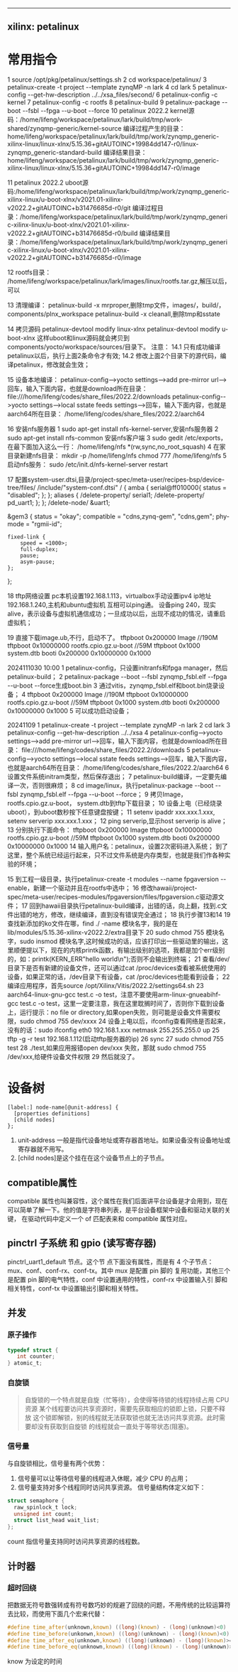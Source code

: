 
---
xilinx: petalinux
---


# 常用指令
1 source /opt/pkg/petalinux/settings.sh
2 cd workspace/petalinux/
3 petalinux-create -t project --template zynqMP -n lark
4 cd lark
5 petalinux-config --get-hw-description ../../xsa_files/second/
6 petalinux-config -c kernel
7 petalinux-config -c rootfs
8 petalinux-build
9 petalinux-package --boot --fsbl --fpga --u-boot --force
10 petalinux 2022.2
	kernel源码：/home/lifeng/workspace/petalinux/lark/build/tmp/work-shared/zynqmp-generic/kernel-source
	编译过程产生的目录：home/lifeng/workspace/petalinux/lark/build/tmp/work/zynqmp_generic-xilinx-linux/linux-xlnx/5.15.36+gitAUTOINC+19984dd147-r0/linux-zynqmp_generic-standard-build
	编译结果目录：home/lifeng/workspace/petalinux/lark/build/tmp/work/zynqmp_generic-xilinx-linux/linux-xlnx/5.15.36+gitAUTOINC+19984dd147-r0/image
   

11 petalinux 2022.2
	uboot源码:/home/lifeng/workspace/petalinux/lark/build/tmp/work/zynqmp_generic-xilinx-linux/u-boot-xlnx/v2021.01-xilinx-v2022.2+gitAUTOINC+b31476685d-r0/git
	编译过程目录：/home/lifeng/workspace/petalinux/lark/build/tmp/work/zynqmp_generic-xilinx-linux/u-boot-xlnx/v2021.01-xilinx-v2022.2+gitAUTOINC+b31476685d-r0/build
	编译结果目录：/home/lifeng/workspace/petalinux/lark/build/tmp/work/zynqmp_generic-xilinx-linux/u-boot-xlnx/v2021.01-xilinx-v2022.2+gitAUTOINC+b31476685d-r0/image

12 rootfs目录：
/home/lifeng/workspace/petalinux/lark/images/linux/rootfs.tar.gz,解压以后，可以

13 清理编译：
petalinux-build -x mrproper,删除tmp文件，images/，build/， components/plnx_workspace
petalinux-build -x cleanall,删除tmp和sstate

14 拷贝源码
petalinux-devtool modify linux-xlnx
petalinux-devtool modify u-boot-xlnx
这样uboot和linux源码就会拷贝到components/yocto/workspace/sources/目录下。
注意：
14.1 只有成功编译petalinux以后，执行上面2条命令才有效;
14.2 修改上面2个目录下的源代码，编译petalinux，修改就会生效；

15 设备本地编译：
petalinux-config-->yocto settings-->add pre-mirror url-->回车，输入下面内容，也就是download所在目录：
file:///home/lifeng/codes/share_files/2022.2/downloads 
petalinux-config-->yocto settings-->local sstate feeds settings-->回车，输入下面内容，也就是aarch64所在目录：
/home/lifeng/codes/share_files/2022.2/aarch64 


16 安装nfs服务器
1 sudo apt-get install nfs-kernel-server,安装nfs服务器
2 sudo apt-get install nfs-common  安装nfs客户端
3 sudo gedit /etc/exports，在最下面加入这么一行：
/home/lifeng/nfs *(rw,sync,no_root_squash)
4 在家目录新建nfs目录：
mkdir -p /home/lifeng/nfs
chmod 777 /home/lifeng/nfs
5 启动nfs服务：
sudo /etc/init.d/nfs-kernel-server restart

17 配置system-user.dtsi,目录/project-spec/meta-user/recipes-bsp/device-tree/files/
/include/"system-conf.dtsi"
/ {
	amba {
		serial@ff010000{
			status = "disabled";
		};
	};
	aliases {
		/delete-property/ serial1;
		/delete-property/ pd_uart1;
	};
};
/delete-node/ &uart1;

&gem3 {
	status = "okay";
	compatible = "cdns,zynq-gem", "cdns,gem";
	phy-mode = "rgmii-id";
	
	fixed-link {
		speed = <1000>;
		full-duplex;
		pause;
		asym-pause;
	};
};


18 tftp网络设置
pc本机设置192.168.1.113，virtualbox手动设置ipv4 ip地址192.168.1.240,主机和ubuntu虚拟机
互相可以ping通。
设备ping 240，现实alive，表示设备与虚拟机通信成功；一旦成功以后，出现不成功的情况，请重启虚拟机；

19 直接下载image.ub,不行，启动不了。
tftpboot 0x200000 Image //190M
tftpboot 0x10000000 rootfs.cpio.gz.u-boot //59M
tftpboot 0x1000 system.dtb
booti 0x200000 0x10000000 0x1000


2024111030 
10:00
1 petalinux-config，只设置initranfs和fpga manager，然后petalinux-build；
2 petalinux-package --boot --fsbl zynqmp_fsbl.elf --fpga --u-boot --force生成boot.bin
3 通过vitis，zynqmp_fsbl.elf和boot.bin烧录设备；
4 
tftpboot 0x200000 Image //190M
tftpboot 0x10000000 rootfs.cpio.gz.u-boot //59M
tftpboot 0x1000 system.dtb
booti 0x200000 0x10000000 0x1000
5 可以成功启动设备；

20241109
1 petalinux-create -t project --template zynqMP -n lark
2 cd lark
3 petalinux-config --get-hw-description ../../xsa
4 petalinux-config-->yocto settings-->add pre-mirror url-->回车，输入下面内容，也就是download所在目录：
file:///home/lifeng/codes/share_files/2022.2/downloads 
5 petalinux-config-->yocto settings-->local sstate feeds settings-->回车，输入下面内容，也就是aarch64所在目录：
/home/lifeng/codes/share_files/2022.2/aarch64 
6 设置文件系统initram类型，然后保存退出；
7 petalinux-build编译，一定要先编译一次，否则很麻烦；
8 cd image/linux，执行petalinux-package --boot --fsbl zynqmp_fsbl.elf --fpga --u-boot --force；
9 拷贝Image，rootfs.cpio.gz.u-boot， system.dtb到tftp下载目录；
10 设备上电（已经烧录uboot），到uboot数秒按下任意键盘按键；
11 setenv ipaddr xxx.xxx.1.xxx, setenv serverip xxx.xxx.1.xxx；
12 ping serverip,显示host serverip is alive；
13 分别执行下面命令：
tftpboot 0x200000 Image
tftpboot 0x10000000 rootfs.cpio.gz.u-boot //59M
tftpboot 0x1000 system.dtb
booti 0x200000 0x10000000 0x1000
14 输入用户名：petalinux，设置2次密码进入系统；
到了这里，整个系统已经运行起来，只不过文件系统是内存类型，也就是我们作各种实验的环境；

15 到工程一级目录，执行petalinux-create -t modules --name fpgaversion --enable，新建一个驱动并且在rootfs中选中；
16 修改hawaii/project-spec/meta-user/recipes-modules/fpgaversion/files/fpgaversion.c驱动源文件；
17 回到hawaii目录执行petalinux-build编译，出错的话，向上翻，找到.c文件出错的地方，修改，继续编译，直到没有错误完全通过；
18 执行步骤13和14
19 查找新添加的ko文件在哪，find ./ -name 模块名字，我的是在lib/modules/5.15.36-xilinx-v2022.2/extra目录下
20 sudo chmod 755 模块名字，sudo insmod 模块名字,这时候成功的话，应该打印出一些驱动里的输出，这里顺便提以下，现在的内核printk函数，有输出级别的选项，我都是加个err级别的，如：printk(KERN_ERR"hello world\n");否则不会输出到终端；
21 查看/dev/目录下是否有新建的设备文件，还可以通过cat /proc/devices查看被系统使用的设备，如果正常的话，/dev目录下有设备，cat /proc/devices也能看到设备；
22 编译应用程序，首先source /opt/Xilinx/Vitis/2022.2/settings64.sh 
23 aarch64-linux-gnu-gcc test.c -o test，注意不要使用arm-linux-gnueabihf-gcc test.c -o test，这里一定要注意，我在这里耽搁时间了，否则你下载到设备上，运行提示：no file or directory,如果open失败，则可能是设备文件需要权限，sudo chmod 755 dev/xxxx
24 设备上电以后，ifconfig查看网络是否起来，没有的话：sudo ifconfig eth0 192.168.1.xxx netmask 255.255.255.0 up
25 tftp -g -r test 192.168.1.112(启动tftp服务器的ip)
26 sync
27 sudo chmod 755 test
28 ./test,如果应用报错open dev/xxx 失败，那就 sudo chmod 755 /dev/xxx,给硬件设备文件权限
29 然后就没了。


# 设备树

```dtsi
[label:] node-name[@unit-address] {
  [properties definitions]
  [child nodes]
};
```
1. unit-address 一般是指代设备地址或寄存器首地址。如果设备没有设备地址或寄存器就不用写。
2. [child nodes]是这个挂在在这个设备节点上的子节点。

## compatible属性
compatible 属性也叫兼容性，这个属性在我们后面讲平台设备是才会用到，现在可以简单了解一下。他的值是字符串列表，是平台设备框架中设备和驱动关联的关键，
在驱动代码中定义一个 of 匹配表来和 compatible 属性对应。

## pinctrl 子系统 和 gpio (读写寄存器)

pinctrl_uart1_default 节点。这个节
点下面没有属性，而是有 4 个子节点：mux、conf、conf-rx、conf-tx。其中 mux 是配置 pin 脚的
复用功能，其他三个是配置 pin 脚的电气特性，conf 中设置通用的特性，conf-rx 中设置输入引
脚和相关特性，conf-tx 中设置输出引脚和相关特性。


## 并发
### 原子操作 
```c
typedef struct {
   int counter;
} atomic_t;
```

### 自旋锁
> 自旋锁的一个特点就是自旋（忙等待），会使得等待锁的线程持续占用 CPU 资源
某个线程要访问共享资源时，需要先获取相应的锁即上锁，只要不释放
这个锁即解锁，别的线程就无法获取锁也就无法访问共享资源。此时需要却没有获取到自旋锁
的线程就会一直处于等带状态(阻塞)。

### 信号量
与自旋锁相比，信号量有两个优势：
1. 信号量可以让等待信号量的线程进入休眠，减少 CPU 的占用；
2. 信号量支持对多个线程同时访问共享资源。
信号量结构体定义如下：
```c
struct semaphore {
  raw_spinlock_t lock;
  unsigned int count;
  struct list_head wait_list;
};
```
count 指信号量支持同时访问共享资源的线程数。

## 计时器
### 超时回绕
把数据无符号数强转成有符号数巧妙的规避了回绕的问题，不用传统的比较运算符去比较，而使用下面几个宏来代替：
```c
#define time_after(unknown,known) ((long)(known) - (long)(unknown)<0)
#define time_before(unkonwn,known) ((long)(unknown) - (long)(known)<0)
#define time_after_eq(unknown,known) ((long)(unknown) - (long)(known)>=0)
#define time_before_eq(unknown,known) ((long)(known) - (long)(unknown)>=0)

```
know 为设定的时间















